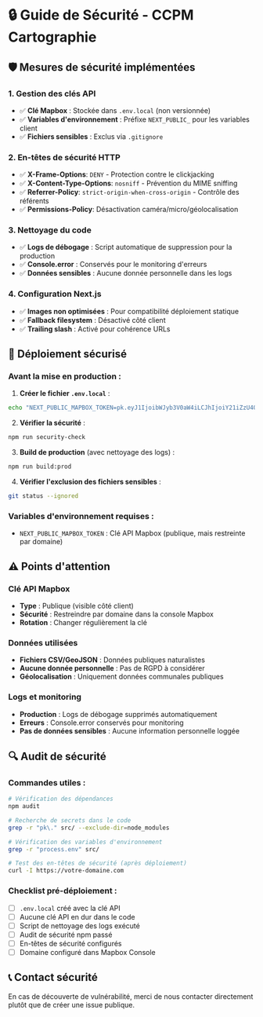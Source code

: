 # 🔒 Guide de Sécurité - CCPM Cartographie

## 🛡️ Mesures de sécurité implémentées

### 1. Gestion des clés API
- ✅ **Clé Mapbox** : Stockée dans `.env.local` (non versionnée)
- ✅ **Variables d'environnement** : Préfixe `NEXT_PUBLIC_` pour les variables client
- ✅ **Fichiers sensibles** : Exclus via `.gitignore`

### 2. En-têtes de sécurité HTTP
- ✅ **X-Frame-Options**: `DENY` - Protection contre le clickjacking
- ✅ **X-Content-Type-Options**: `nosniff` - Prévention du MIME sniffing
- ✅ **Referrer-Policy**: `strict-origin-when-cross-origin` - Contrôle des référents
- ✅ **Permissions-Policy**: Désactivation caméra/micro/géolocalisation

### 3. Nettoyage du code
- ✅ **Logs de débogage** : Script automatique de suppression pour la production
- ✅ **Console.error** : Conservés pour le monitoring d'erreurs
- ✅ **Données sensibles** : Aucune donnée personnelle dans les logs

### 4. Configuration Next.js
- ✅ **Images non optimisées** : Pour compatibilité déploiement statique
- ✅ **Fallback filesystem** : Désactivé côté client
- ✅ **Trailing slash** : Activé pour cohérence URLs

## 🚀 Déploiement sécurisé

### Avant la mise en production :

1. **Créer le fichier `.env.local`** :
```bash
echo "NEXT_PUBLIC_MAPBOX_TOKEN=pk.eyJ1IjoibWJyb3V0aW4iLCJhIjoiY21iZzU4OHAxMjhqcTJscXUwNGp3ZXVwdCJ9.XHkFEC_OBMp7B0UqDkE8Tg" > .env.local
```

2. **Vérifier la sécurité** :
```bash
npm run security-check
```

3. **Build de production** (avec nettoyage des logs) :
```bash
npm run build:prod
```

4. **Vérifier l'exclusion des fichiers sensibles** :
```bash
git status --ignored
```

### Variables d'environnement requises :
- `NEXT_PUBLIC_MAPBOX_TOKEN` : Clé API Mapbox (publique, mais restreinte par domaine)

## ⚠️ Points d'attention

### Clé API Mapbox
- **Type** : Publique (visible côté client)
- **Sécurité** : Restreindre par domaine dans la console Mapbox
- **Rotation** : Changer régulièrement la clé

### Données utilisées
- **Fichiers CSV/GeoJSON** : Données publiques naturalistes
- **Aucune donnée personnelle** : Pas de RGPD à considérer
- **Géolocalisation** : Uniquement données communales publiques

### Logs et monitoring
- **Production** : Logs de débogage supprimés automatiquement
- **Erreurs** : Console.error conservés pour monitoring
- **Pas de données sensibles** : Aucune information personnelle loggée

## 🔍 Audit de sécurité

### Commandes utiles :
```bash
# Vérification des dépendances
npm audit

# Recherche de secrets dans le code
grep -r "pk\." src/ --exclude-dir=node_modules

# Vérification des variables d'environnement
grep -r "process.env" src/

# Test des en-têtes de sécurité (après déploiement)
curl -I https://votre-domaine.com
```

### Checklist pré-déploiement :
- [ ] `.env.local` créé avec la clé API
- [ ] Aucune clé API en dur dans le code
- [ ] Script de nettoyage des logs exécuté
- [ ] Audit de sécurité npm passé
- [ ] En-têtes de sécurité configurés
- [ ] Domaine configuré dans Mapbox Console

## 📞 Contact sécurité

En cas de découverte de vulnérabilité, merci de nous contacter directement plutôt que de créer une issue publique. 